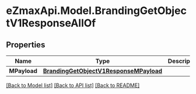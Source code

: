 
# eZmaxApi.Model.BrandingGetObjectV1ResponseAllOf

## Properties

Name | Type | Description | Notes
------------ | ------------- | ------------- | -------------
**MPayload** | [**BrandingGetObjectV1ResponseMPayload**](BrandingGetObjectV1ResponseMPayload.md) |  | 

[[Back to Model list]](../README.md#documentation-for-models)
[[Back to API list]](../README.md#documentation-for-api-endpoints)
[[Back to README]](../README.md)

